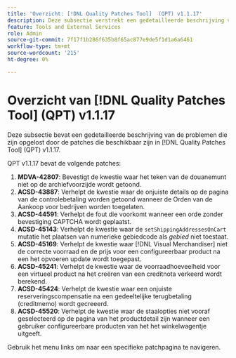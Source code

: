 ```yaml
---
title: 'Overzicht: [!DNL Quality Patches Tool]  (QPT) v1.1.17'
description: Deze subsectie verstrekt een gedetailleerde beschrijving van de kwesties die door de flarden beschikbaar in  [!DNL Quality Patches Tool]  (QPT) v1.1.17 worden opgelost.
feature: Tools and External Services
role: Admin
source-git-commit: 7f17f1b286f635b8f65ac877e9de5f1d1a6a6461
workflow-type: tm+mt
source-wordcount: '215'
ht-degree: 0%

---
```


# Overzicht van [!DNL Quality Patches Tool] (QPT) v1.1.17

Deze subsectie bevat een gedetailleerde beschrijving van de problemen die zijn opgelost door de patches die beschikbaar zijn in [!DNL Quality Patches Tool] (QPT) v1.1.17.

QPT v1.1.17 bevat de volgende patches:

1. **MDVA-42807**: Bevestigt de kwestie waar het teken van de douanemunt niet op de archiefvoorzijde wordt getoond.
1. **ACSD-43887**: Verhelpt de kwestie waar de onjuiste details op de pagina van de controlebetaling worden getoond wanneer de Orden van de Aankoop voor bedrijven worden toegelaten.
1. **ACSD-44591**: Verhelpt de fout die voorkomt wanneer een orde zonder bevestiging CAPTCHA wordt geplaatst.
1. **ACSD-45143**: Verhelpt de kwestie waar de `setShippingAddressesOnCart` mutatie het plaatsen van numerieke gebiedcode als *gebied* niet toestaat.
1. **ACSD-45169**: Verhelpt de kwestie waar [!DNL Visual Merchandiser] niet de correcte voorraad en de prijs voor een configureerbaar product na een het opvoeren update wordt toegepast.
1. **ACSD-45241**: Verhelpt de kwestie waar de voorraadhoeveelheid voor een virtueel product na het creëren van een creditnota verkeerd wordt berekend.
1. **ACSD-45424**: Verhelpt de kwestie waar een onjuiste reserveringscompensatie na een gedeeltelijke terugbetaling (creditmemo) wordt gecreeerd.
1. **ACSD-45520**: Verhelpt de kwestie waar de staalopties niet vooraf geselecteerd op de pagina van het productdetail zijn wanneer een gebruiker configureerbare producten van het het winkelwagentje uitgeeft.

Gebruik het menu links om naar een specifieke patchpagina te navigeren.
